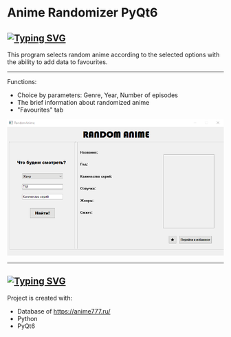 # Anime Randomizer PyQt6

## [![Typing SVG](https://readme-typing-svg.herokuapp.com?color=WHITE&lines=General+Info)](https://git.io/typing-svg)  
This program selects random anime according to the selected options with the ability to add data to favourites.  
 
  _____________________
  Functions:  
  * Choice by parameters: Genre, Year, Number of episodes  
  * The brief information about randomized anime  
  * "Favourites" tab  
    
     
![](https://github.com/AnastasiaBaskaeva/RandomAnimeQt/blob/main/2.gif)  
  
____________________________
	
## [![Typing SVG](https://readme-typing-svg.herokuapp.com?color=WHITE&lines=Technologies)](https://git.io/typing-svg)  
Project is created with:
* Database of https://anime777.ru/
* Python
* PyQt6
